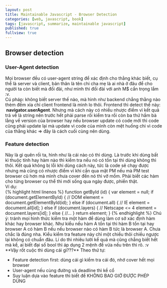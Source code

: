```yaml
---
layout: post
title: Maintainable Javascript - Browser Detection
categories: [web, javascript, book]
tags: [javascript, summarize, maintainable javascript]
published: true
fullview: true
---
```


<h2>Browser detection</h2>
<h3>User-Agent detection</h3>
Mọi browser đều có user-agent string để xác định cho thằng khác biết, cụ thể là server và client, bản thân là tên chi cha mẹ là ai nhà ở đâu để cho người ta còn biết mà đối đải, như mình thì đối đải với anh M$ cẩn trọng lắm :v.<br>
Cú pháp: không biết server thế nào, mà hình như backend chẳng thằng nào thèm đếm xỉa chỉ client frontend là mình lo thôi. Frontend thì detect thế này: <strong>&nbsp;navigator.userAgent</strong>. Nhưng mà cách này có nhiều nhược điểm vì kết quả trả về là string nên trước hết phải parse rồi kiểm tra rồi còn ba thứ hầm bà lằng về version của browser hay nếu browser update có code mới thì code cũng phải update lại mà update vì code của mình còn mệt huống chi vì code của thằng khác => đây là cách cuối cùng nên dùng.<br>
<h3>Feature detection</h3>
Này là gì quên rồi ta, hình như là cái nào có thì dùng. Là trước khi dùng bất kì thuộc tính hay hàm nào thì kiểm tra nếu nó có tồn tại thì dùng không thì thôi. Kết quả không bị lỗi khi dùng cách này, tức là code sẽ chạy được nhưng mà cũng có nhược điểm vì khi cần qua mặt PM nếu mà PM test browser cũ hơn mà mình chưa cover đến nó thì vỡ mồm. Phải biết các hàm cho từng browser cụ thể thì mới sống qua ngày được, phiền thật.<br>
Ví dụ:<br>
{% highlight html linenos %}
function getById (id) {
	var element = null;
	if (document.getElementById) { // DOM
		element = document.getElementById(id);
	} else if (document.all) { // IE
		element = document.all[id];
	} else if (document.layers) { // Netscape <= 4
		element = document.layers[id];
	} else {
		//...
	}
	return element;
}
{% endhighlight %}
Chú ý: tránh mọi hình thức kiểm tra một hàm để dùng làm cơ sở xác định hàm khác hay browser khác. Như kiểu nếu hàm A tồn tại thì hàm B tồn tại hay browser A có hàm B nếu nếu browser nào có hàm B tức là browser A. Chưa chắc là đúng nha. Kiểu kiểm tra feature này chỉ một chiều thôi chiều ngược lại không có chuẩn đâu. Lí do thì nhiêu lười kể quá mà cũng chẳng biết hết mà kể, ai biết đại số bool thì áp dụng 2 mệnh đề vừa nếu trên thì rõ. :v<br>
**Vậy rốt cuộc thì dùng cái gì???**
Theo thứ tự:

* Feature detection first: dùng cái gì kiểm tra cái đó, nhớ cover hết mọi browser
* User-agent nếu cùng đường và deadline thì kề cổ
* Suy luận dựa vào feature thì biết để KHÔNG BAO GIỜ ĐƯỢC PHÉP DÙNG 

